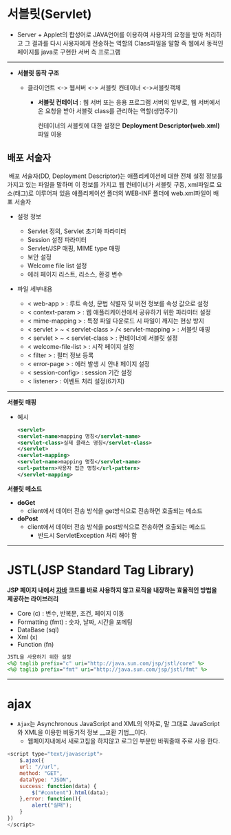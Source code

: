 # 서블릿(Servlet)

* Server + Applet의 합성어로 JAVA언어를 이용하여 사용자의 요청을 받아 처리하고 그 결과를 다시 사용자에게 전송하는 역할의 Class파일을 말함 즉 웹에서 동적인 페이지를 java로 구현한 서버 측 프로그램

---

* __서블릿 동작 구조__

  * 클라이언트 <-> 웹서버 <-> 서블릿 컨테이너 <->서블릿객체

    * __서블릿 컨테이너__ : 웹 서버 또는 응용 프로그램 서버의 일부로, 웹 서버에서 온 요청을 받아 서블릿 class를 관리하는 역할(생명주기)

      컨테이너의 서블릿에 대한 설정은  __Deployment Descriptor(web.xml)__ 파일 이용

      

## 배포 서술자

​	배포 서술자(DD, Deployment Descriptor)는 애플리케이션에 대한 전체 설정 정보를 가지고 있는 파일을 말하며 이 정보를 가지고 웹 컨테이너가 서블릿 구동, xml파일로 요소(태그)로 이루어져 있음 애플리케이션 폴더의 WEB-INF 폴더에 web.xml파일이 배포 서술자

* 설정 정보
  *  Servlet 정의, Servlet 초기화 파라미터
  *  Session 설정 파라미터
  *  Servlet/JSP 매핑, MIME type 매핑
  *  보안 설정
  *  Welcome file list 설정
  *  에러 페이지 리스트, 리소스, 환경 변수

* 파일 세부내용
  * < web-app > : 루트 속성, 문법 식별자 및 버전 정보를 속성 값으로 설정
  * < context-param > : 웹 애플리케이션에서 공유하기 위한 파라미터 설정
  * < mime-mapping > : 특정 파일 다운로드 시 파일이 깨지는 현상 방지
  * < servlet > ~ < servlet-class > /< servlet-mapping > : 서블릿 매핑
  * < servlet > ~ < servlet-class > : 컨테이너에 서블릿 설정
  * < welcome-file-list > : 시작 페이지 설정
  * < filter > : 필터 정보 등록
  * < error-page > : 에러 발생 시 안내 페이지 설정
  * < session-config> : session 기간 설정
  * < listener> : 이벤트 처리 설정(6가지)

---

__서블릿 매핑__

* 예시

  ```xml
  <servlet>
  <servlet-name>mapping 명칭</servlet-name>
  <servlet-class>실제 클래스 명칭</servlet-class>
  </servlet>
  <servlet-mapping>
  <servlet-name>mapping 명칭</servlet-name>
  <url-pattern>사용자 접근 명칭</url-pattern>
  </servlet-mapping>
  ```

  

__서블릿 메소드__

* __doGet__
  * client에서 데이터 전송 방식을 get방식으로 전송하면 호출되는 메소드
* __doPost__
  * client에서 데이터 전송 방식을 post방식으로 전송하면 호출되는 메소드 	
    *  반드시 ServletException 처리 해야 함

---

# JSTL(JSP Standard Tag Library)

**JSP 페이지 내에서 [자바](https://ko.wikipedia.org/wiki/자바_(프로그래밍_언어)) 코드를 바로 사용하지 않고 로직을 내장하는 효율적인 방법을 제공하는 라이브러리**

* Core (c) : 변수, 반복문, 조건, 페이지 이동
* Formatting (fmt) : 숫자, 날짜, 시간을 포메팅
* DataBase (sql)
* Xml (x)
* Function (fn)

```jsp
JSTL을 사용하기 위한 설정
<%@ taglib prefix="c" uri="http://java.sun.com/jsp/jstl/core" %>
<%@ taglib prefix="fmt" uri="http://java.sun.com/jsp/jstl/fmt" %>

```



---

# ajax

- `Ajax`는 Asynchronous JavaScript and XML의 약자로, 말 그대로 JavaScript와 XML을 이용한 비동기적 정보 __교환 기법__이다.
  - 웹페이지내에서 새로고침을 하지않고 로그인 부분만 바꿔줄때 주로 사용 한다.

```javascript
<script type="text/javascript">
    $.ajax({
    url: "//url",
    method: "GET",
    dataType: "JSON",
    success: function(data) {
        $("#content").html(data);
    },error: function(){
        alert("실패");
    }
})
</script>
```
